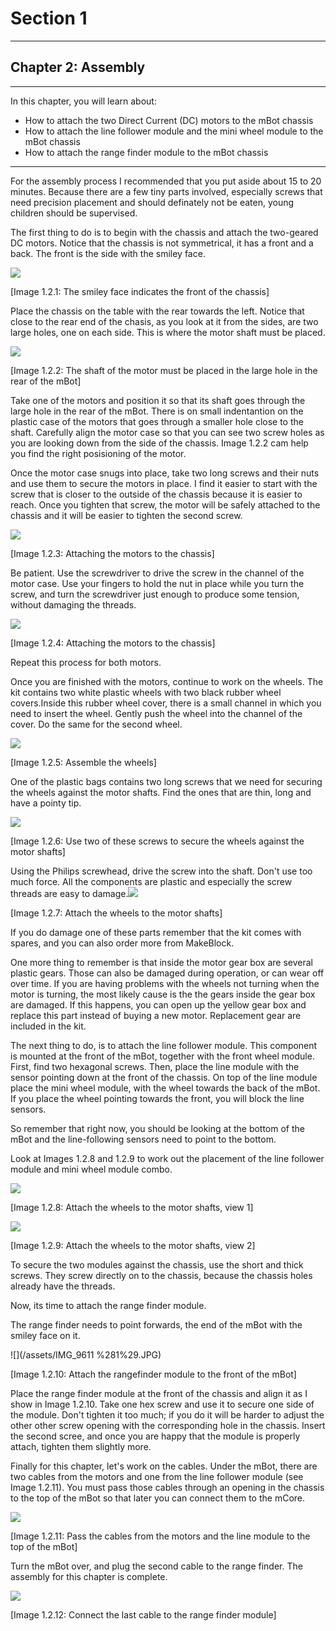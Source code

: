 # Section 1

---

## Chapter 2: Assembly

---

In this chapter, you will learn about:

* How to attach the two Direct Current \(DC\) motors to the mBot chassis
* How to attach the line follower module and the mini wheel module to the mBot chassis
* How to attach the range finder module to the mBot chassis

---

For the assembly process I recommended that you put aside about 15 to 20 minutes. Because there are a few tiny parts involved, especially screws that need precision placement and should definately not be eaten, young children should be supervised.

The first thing to do is to begin with the chassis and attach the two-geared DC motors. Notice that the chassis is not symmetrical, it has a front and a back. The front is the side with the smiley face.

![](/assets/IMG_9611.JPG)

\[Image 1.2.1: The smiley face indicates the front of the chassis\]

Place the chassis on the table with the rear towards the left. Notice that close to the rear end of the chasis, as you look at it from the sides, are two large holes, one on each side. This is where the motor shaft must be placed.

![](/assets/IMG_9609.JPG)

\[Image 1.2.2: The shaft of the motor must be placed in the large hole in the rear of the mBot\]

Take one of the motors and position it so that its shaft goes through the large hole in the rear of the mBot. There is on small indentantion on the plastic case of the motors that goes through a smaller hole close to the shaft. Carefully align the motor case so that you can see two screw holes as you are looking down from the side of the chassis. Image 1.2.2 cam help you find the right posisioning of the motor.

Once the motor case snugs into place, take two long screws and their nuts and use them to secure the motors in place. I find it easier to start with the screw that is closer to the outside of the chassis because it is easier to reach. Once you tighten that screw, the motor will be safely attached to the chassis and it will be easier to tighten the second screw.

![](/assets/IMG_9610.JPG)

\[Image 1.2.3: Attaching the motors to the chassis\]

Be patient. Use the screwdriver to drive the screw in the channel of the motor case. Use your fingers to hold the nut in place while you turn the screw, and turn the screwdriver just enough to produce some tension, without damaging the threads.

![](/assets/2017-03-13_06-55-35.png)

\[Image 1.2.4: Attaching the motors to the chassis\]

Repeat this process for both motors.

Once you are finished with the motors, continue to work on the wheels. The kit contains two white plastic wheels with two black rubber wheel covers.Inside this rubber wheel cover, there is a small channel in which you need to insert the wheel. Gently push the wheel into the channel of the cover. Do the same for the second wheel.

![](/assets/IMG_9612.JPG)

\[Image 1.2.5: Assemble the wheels\]

One of the plastic bags contains two long screws that we need for securing the wheels against the motor shafts. Find the ones that are thin, long and have a pointy tip.

![](/assets/IMG_9614.JPG)

\[Image 1.2.6: Use two of these screws to secure the wheels against the motor shafts\]

Using the Philips screwhead, drive the screw into the shaft. Don't use too much force. All the components are plastic and especially the screw threads are easy to damage.![](/assets/IMG_9613.JPG)

\[Image 1.2.7: Attach the wheels to the motor shafts\]

If you do damage one of these parts remember that the kit comes with spares, and you can also order more from MakeBlock.

One more thing to remember is that inside the motor gear box are several plastic gears. Those can also be damaged during operation, or can wear off over time. If you are having problems with the wheels not turning when the motor is turning, the most likely cause is the the gears inside the gear box are damaged. If this happens, you can open up the yellow gear box and replace this part instead of buying a new motor. Replacement gear are included in the kit.

The next thing to do, is to attach the line follower module. This component is mounted at the front of the mBot, together with the front wheel module. First, find two hexagonal screws. Then, place the line module with the sensor pointing down at the front of the chassis. On top of the line module place the mini wheel module, with the wheel towards the back of the mBot. If you place the wheel pointing towards the front, you will block the line sensors.

So remember that right now, you should be looking at the bottom of the mBot and the line-following sensors need to point to the bottom.

Look at Images 1.2.8 and 1.2.9 to work out the placement of the line follower module and mini wheel module combo.

![](/assets/IMG_9615.JPG)

\[Image 1.2.8: Attach the wheels to the motor shafts, view 1\]

![](/assets/IMG_9616.JPG)

\[Image 1.2.9: Attach the wheels to the motor shafts, view 2\]

To secure the two modules against the chassis, use the short and thick screws. They screw directly on to the chassis, because the chassis holes already have the threads.

Now, its time to attach the range finder module.

The range finder needs to point forwards, the end of the mBot with the smiley face on it.

![](/assets/IMG_9611 %281%29.JPG)

\[Image 1.2.10: Attach the rangefinder module to the front of the mBot\]

Place the range finder module at the front of the chassis and align it as I show in Image 1.2.10. Take one hex screw and use it to secure one side of the module. Don't tighten it too much; if you do it will be harder to adjust the other other screw opening with the corresponding hole in the chassis. Insert the second scree, and once you are happy that the module is properly attach, tighten them slightly more.

Finally for this chapter, let's work on the cables. Under the mBot, there are two cables from the motors and one from the line follower module \(see Image 1.2.11\). You must pass those cables through an opening in the chassis to the top of the mBot so that later you can connect them to the mCore.

![](/assets/IMG_9620.JPG)

\[Image 1.2.11: Pass the cables from the motors and the line module to the top of the mBot\]

Turn the mBot over, and plug the second cable to the range finder. The assembly for this chapter is complete.

![](/assets/IMG_9619.JPG)

\[Image 1.2.12: Connect the last cable to the range finder module\]

